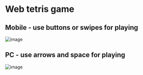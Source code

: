 # Web tetris game
## Mobile - use buttons or swipes for playing
![image](https://user-images.githubusercontent.com/55100820/160186178-df126546-cdc8-450b-8344-f287f3adb58d.png)

## PC - use arrows and space for playing
![image](https://user-images.githubusercontent.com/55100820/160185904-87152784-2865-4114-86a4-106f31ba77ea.png)
